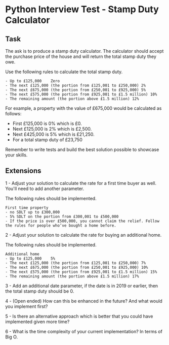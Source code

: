 # Python Interview Test - Stamp Duty Calculator

## Task

The ask is to produce a stamp duty calculator. The calculator should accept the purchase price of the house and will return the total stamp duty they owe.

Use the following rules to calculate the total stamp duty.
```
- Up to £125,000	Zero
- The next £125,000 (the portion from £125,001 to £250,000)	2%
- The next £675,000 (the portion from £250,001 to £925,000)	5%
- The next £575,000 (the portion from £925,001 to £1.5 million)	10%
- The remaining amount (the portion above £1.5 million)	12%
```

For example, a property with the value of £675,000 would be calculated as follows:
- First £125,000 is 0% which is £0.
- Next £125,000 is 2% which is £2,500.
- Next £425,000 is 5% which is £21,250.
- For a total stamp duty of £23,750

Remember to write tests and build the best solution possible to showcase your skills.

## Extensions

1 - Adjust your solution to calculate the rate for a first time buyer as well. You'll need to add another parameter.

The following rules should be implemented.
```
First time property
- no SDLT up to £300,000
- 5% SDLT on the portion from £300,001 to £500,000
- If the price is over £500,000, you cannot claim the relief. Follow the rules for people who’ve bought a home before.
```

2 - Adjust your solution to calculate the rate for buying an additional home.

The following rules should be implemented.

```
Additional home
- Up to £125,000	5%
- The next £125,000 (the portion from £125,001 to £250,000)	7%
- The next £675,000 (the portion from £250,001 to £925,000)	10%
- The next £575,000 (the portion from £925,001 to £1.5 million)	15%
- The remaining amount (the portion above £1.5 million)	17%
```

3 - Add an additional date parameter, if the date is in 2019 or earlier, then the total stamp duty should be 0.

4 - (Open ended) How can this be enhanced in the future? And what would you implement first?

5 - Is there an alternative approach which is better that you could have implemented given more time?

6 - What is the time complexity of your current implementation? In terms of Big O.

